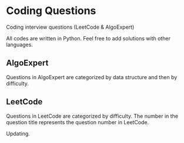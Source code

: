 # Coding Questions
Coding interview questions (LeetCode &amp; AlgoExpert)

All codes are written in Python.
Feel free to add solutions with other languages.

## AlgoExpert
Questions in AlgoExpert are categorized by data structure and then by difficulty.

## LeetCode
Questions in LeetCode are categorized by difficulty. 
The number in the question title represents the question number in LeetCode.

Updating.
